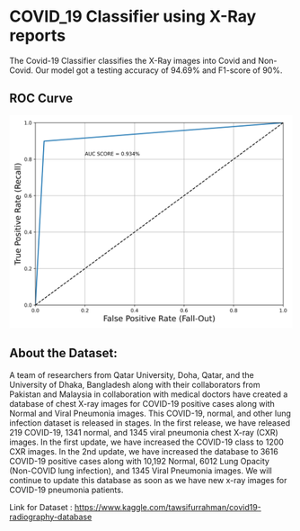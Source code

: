 # COVID_19 Classifier using X-Ray reports

The Covid-19 Classifier classifies the X-Ray images into Covid and Non-Covid. Our model got a testing accuracy of 94.69% and F1-score of 90%.


## ROC Curve

![alt tag](https://github.com/ajazturki10/COVID_19-Prediction-from-Radiography-X-RAY-Reports/blob/main/ROC_Curve.png)

## About the Dataset:

A team of researchers from Qatar University, Doha, Qatar, and the University of Dhaka, Bangladesh along with their collaborators from Pakistan and Malaysia in collaboration with medical doctors have created a database of chest X-ray images for COVID-19 positive cases along with Normal and Viral Pneumonia images. This COVID-19, normal, and other lung infection dataset is released in stages. In the first release, we have released 219 COVID-19, 1341 normal, and 1345 viral pneumonia chest X-ray (CXR) images. In the first update, we have increased the COVID-19 class to 1200 CXR images. In the 2nd update, we have increased the database to 3616 COVID-19 positive cases along with 10,192 Normal, 6012 Lung Opacity (Non-COVID lung infection), and 1345 Viral Pneumonia images. We will continue to update this database as soon as we have new x-ray images for COVID-19 pneumonia patients.

Link for Dataset : https://www.kaggle.com/tawsifurrahman/covid19-radiography-database





